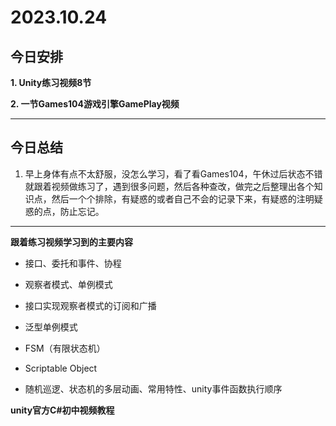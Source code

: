 # 2023.10.24

## 今日安排

**1. Unity练习视频8节**

**2. 一节Games104游戏引擎GamePlay视频** 

---

## 今日总结

1. 早上身体有点不太舒服，没怎么学习，看了看Games104，午休过后状态不错就跟着视频做练习了，遇到很多问题，然后各种查改，做完之后整理出各个知识点，然后一个个排除，有疑惑的或者自己不会的记录下来，有疑惑的注明疑惑的点，防止忘记。

---

**跟着练习视频学习到的主要内容**

- 接口、委托和事件、协程

- 观察者模式、单例模式

- 接口实现观察者模式的订阅和广播

- 泛型单例模式

- FSM（有限状态机）

- Scriptable Object

- 随机巡逻、状态机的多层动画、常用特性、unity事件函数执行顺序

**unity官方C#初中视频教程**
